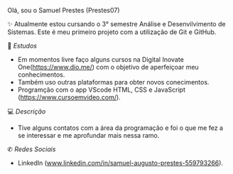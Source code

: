 
Olá, sou o Samuel Prestes (Prestes07)


✨ Atualmente estou cursando o 3° semestre Análise e Desenvilvimento de Sistemas. 
Este é meu primeiro projeto com a utilização de Git e GitHub.

📖 *Estudos*
- Em momentos livre faço alguns cursos na Digital Inovate One(https://www.dio.me/) com o objetivo de aperfeiçoar meu conhecimentos.
- Também uso outras plataformas para obter novos conecimentos.
- Programção com o app VScode HTML, CSS e JavaScript (https://www.cursoemvideo.com/).


💻 *Descrição*
- Tive alguns contatos com a área da programação e foi o que me fez a se interessar e me aprofundar mais nessa ramo.

 ✆ *Redes Sociais*
 - LinkedIn (www.linkedin.com/in/samuel-augusto-prestes-559793266).
  
